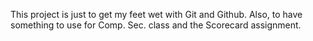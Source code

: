 This project is just to get my feet wet with Git and Github. Also, to have something to use for Comp. Sec. class and the Scorecard assignment.
